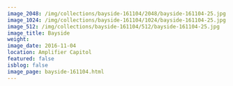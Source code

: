 ```yaml
---
image_2048: /img/collections/bayside-161104/2048/bayside-161104-25.jpg
image_1024: /img/collections/bayside-161104/1024/bayside-161104-25.jpg
image_512: /img/collections/bayside-161104/512/bayside-161104-25.jpg
image_title: Bayside
weight: 
image_date: 2016-11-04
location: Amplifier Capitol
featured: false
isblog: false
image_page: bayside-161104.html
---
```

